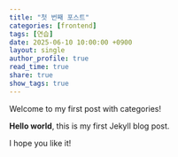 ```yaml
---
title: "첫 번째 포스트"
categories: [frontend]
tags: [연습]
date: 2025-06-10 10:00:00 +0900
layout: single
author_profile: true
read_time: true
share: true
show_tags: true 
---
```


Welcome to my first post with categories!

**Hello world**, this is my first Jekyll blog post.

I hope you like it!
